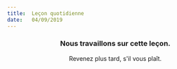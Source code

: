```yaml
---
title:  Leçon quotidienne
date:   04/09/2019
---
```


### <center>Nous travaillons sur cette leçon.</center>
<center>Revenez plus tard, s'il vous plaît.</center>